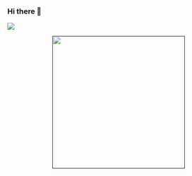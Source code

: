 ### Hi there 👋

![](https://visitor-badge.glitch.me/badge?page_id=caohuy26)

<p align="center">
  <a href="">
    <img width="300px" src="https://camo.githubusercontent.com/debcb7174238a3a7883bd42c43abdcbc78442443/68747470733a2f2f666972656261736573746f726167652e676f6f676c65617069732e636f6d2f76302f622f636f736d652d35366236652e61707073706f742e636f6d2f6f2f746f746f726f2e706e673f616c743d6d6564696126746f6b656e3d63616530356262392d663866652d346462382d616632632d623766313539616530376534">
  </a>
</p>

<!-- [![CaoHuy26's github stats](https://github-readme-stats.vercel.app/api?username=CaoHuy26&show_icons=true&hide_border=true)](https://github.com/CaoHuy26)

<!--
**CaoHuy26/CaoHuy26** is a ✨ _special_ ✨ repository because its `README.md` (this file) appears on your GitHub profile.

Here are some ideas to get you started:

- 🔭 I’m currently working on ...
- 🌱 I’m currently learning ...
- 👯 I’m looking to collaborate on ...
- 🤔 I’m looking for help with ...
- 💬 Ask me about ...
- 📫 How to reach me: ...
- 😄 Pronouns: ...
- ⚡ Fun fact: ...
-->

